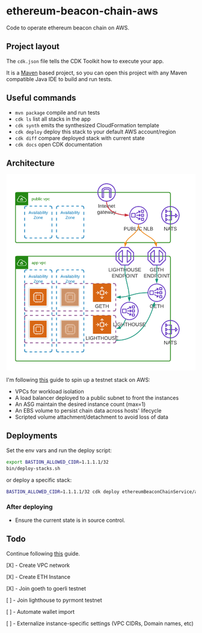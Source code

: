 # ethereum-beacon-chain-aws
Code to operate ethereum beacon chain on AWS.

## Project layout

The `cdk.json` file tells the CDK Toolkit how to execute your app.

It is a [Maven](https://maven.apache.org/) based project, so you can open this project with any Maven compatible Java IDE to build and run tests.

## Useful commands

 * `mvn package`     compile and run tests
 * `cdk ls`          list all stacks in the app
 * `cdk synth`       emits the synthesized CloudFormation template
 * `cdk deploy`      deploy this stack to your default AWS account/region
 * `cdk diff`        compare deployed stack with current state
 * `cdk docs`        open CDK documentation

## Architecture

![Ethereum Beacon Chain Service](docs/Ethereum_Beacon_Chain_Service.png)

I'm following [this](https://someresat.medium.com/guide-to-staking-on-ethereum-2-0-ubuntu-pyrmont-lighthouse-a634d3b87393) guide to spin up a testnet stack on AWS:
- VPCs for workload isolation
- A load balancer deployed to a public subnet to front the instances
- An ASG maintain the desired instance count (max=1)
- An EBS volume to persist chain data across hosts' lifecycle
- Scripted volume attachment/detachment to avoid loss of data

## Deployments
Set the env vars and run the deploy script:

```bash
export BASTION_ALLOWED_CIDR=1.1.1.1/32
bin/deploy-stacks.sh
```
or deploy a specific stack:

```bash
BASTION_ALLOWED_CIDR=1.1.1.1/32 cdk deploy ethereumBeaconChainService/administration --require-approval never
```

### After deploying
- Ensure the current state is in source control.

## Todo

Continue following [this](https://someresat.medium.com/guide-to-staking-on-ethereum-2-0-ubuntu-pyrmont-lighthouse-a634d3b87393) guide.

[X] - Create VPC network

[X] - Create ETH Instance

[X] - Join goeth to goerli testnet

[ ] - Join lighthouse to pyrmont testnet

[ ] - Automate wallet import

[ ] - Externalize instance-specific settings (VPC CIDRs, Domain names, etc)
